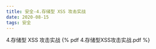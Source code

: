 ```yaml
---
title: 安全-4.存储型 XSS 攻击实战
date: 2020-08-15
tags: 安全
---
```

4.存储型 XSS 攻击实战
{% pdf 4.存储型XSS攻击实战.pdf %}